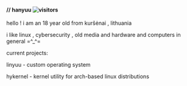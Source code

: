 #### // hanyuu ![visitors](https://visitor-badge.glitch.me/badge?page_id=0xhanyuu&left_color=grey&right_color=%23ffd2cf)



hello ! i am an 18 year old from kuršėnai , lithuania

i like linux , cybersecurity , old media and hardware and computers in general =^_^=



current projects:

linyuu - custom operating system

hykernel - kernel utility for arch-based linux distributions


